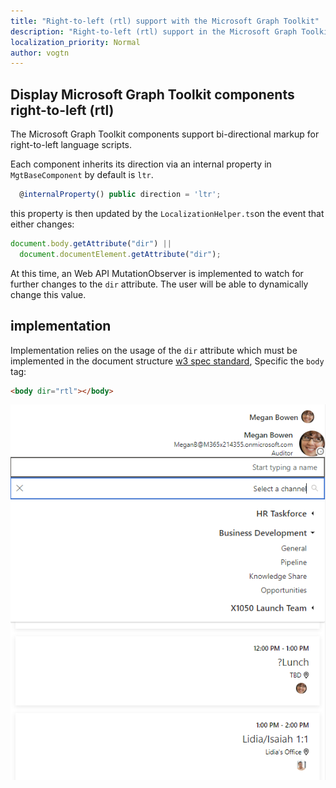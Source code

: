 ```yaml
---
title: "Right-to-left (rtl) support with the Microsoft Graph Toolkit"
description: "Right-to-left (rtl) support in the Microsoft Graph Toolkit components"
localization_priority: Normal
author: vogtn
---
```


## Display Microsoft Graph Toolkit components right-to-left (rtl)

The Microsoft Graph Toolkit components support bi-directional markup for right-to-left language scripts.

Each component inherits its direction via an internal property in `MgtBaseComponent` by default is `ltr`.

```ts
  @internalProperty() public direction = 'ltr';
```

this property is then updated by the `LocalizationHelper.ts`on the event that either changes:

```ts
document.body.getAttribute("dir") ||
  document.documentElement.getAttribute("dir");
```

At this time, an Web API MutationObserver is implemented to watch for further changes to the `dir` attribute. The user will be able to dynamically change this value.

## implementation

Implementation relies on the usage of the `dir` attribute which must be implemented in the document structure [w3 spec standard](https://www.w3.org/International/questions/qa-bidi-css-markup#detail), Specific the `body` tag:

```html
<body dir="rtl"></body>
```

![right-to-left](./images/rightToLeft.png)
